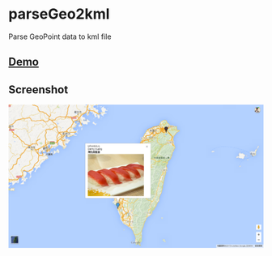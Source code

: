# parseGeo2kml
Parse GeoPoint data to kml file

## [Demo](http://denny0223.github.io/parseGeo2kml/?file=res.kml)

## Screenshot
![screenshot](https://raw.githubusercontent.com/denny0223/parseGeo2kml/master/screenshot.png)

